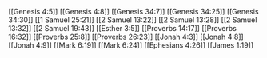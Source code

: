 [[Genesis 4:5]]
[[Genesis 4:8]]
[[Genesis 34:7]]
[[Genesis 34:25]]
[[Genesis 34:30]]
[[1 Samuel 25:21]]
[[2 Samuel 13:22]]
[[2 Samuel 13:28]]
[[2 Samuel 13:32]]
[[2 Samuel 19:43]]
[[Esther 3:5]]
[[Proverbs 14:17]]
[[Proverbs 16:32]]
[[Proverbs 25:8]]
[[Proverbs 26:23]]
[[Jonah 4:3]]
[[Jonah 4:8]]
[[Jonah 4:9]]
[[Mark 6:19]]
[[Mark 6:24]]
[[Ephesians 4:26]]
[[James 1:19]]
